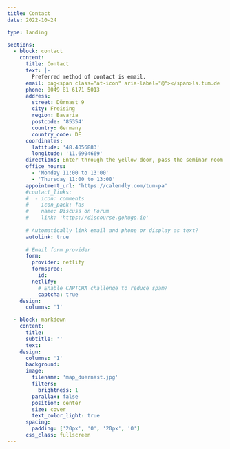 ```yaml
---
title: Contact
date: 2022-10-24

type: landing

sections:
  - block: contact
    content:
      title: Contact
      text: |-
        Preferred method of contact is email. 
      email: pag<span class="at-icon" aria-label="@"></span>ls.tum.de
      phone: 0049 81 6171 5013
      address:
        street: Dürnast 9
        city: Freising
        region: Bavaria
        postcode: '85354'
        country: Germany
        country_code: DE
      coordinates:
        latitude: '48.4056883'
        longitude: '11.6904669'
      directions: Enter through the yellow door, pass the seminar room on the left, and then take the stairs to the 2nd Floor
      office_hours:
        - 'Monday 11:00 to 13:00'
        - 'Thursday 11:00 to 13:00'
      appointment_url: 'https://calendly.com/tum-pa'
      #contact_links:
      #  - icon: comments
      #    icon_pack: fas
      #    name: Discuss on Forum
      #    link: 'https://discourse.gohugo.io'
    
      # Automatically link email and phone or display as text?
      autolink: true
    
      # Email form provider
      form:
        provider: netlify
        formspree:
          id:
        netlify:
          # Enable CAPTCHA challenge to reduce spam?
          captcha: true
    design:
      columns: '1'

  - block: markdown
    content:
      title:
      subtitle: ''
      text:
    design:
      columns: '1'
      background:
      image:
        filename: 'map_duernast.jpg'
        filters:
          brightness: 1
        parallax: false
        position: center
        size: cover
        text_color_light: true
      spacing:
        padding: ['20px', '0', '20px', '0']
      css_class: fullscreen
---
```

